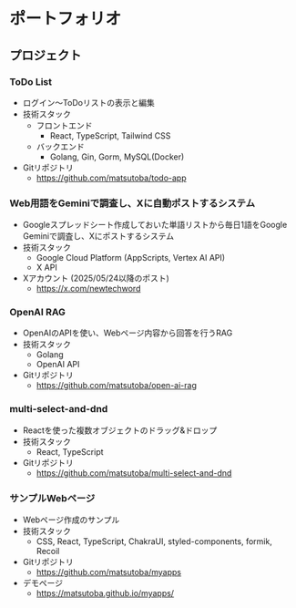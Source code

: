 # ポートフォリオ

## プロジェクト

### ToDo List
- ログイン〜ToDoリストの表示と編集
- 技術スタック
  - フロントエンド
    - React, TypeScript, Tailwind CSS
  - バックエンド
    - Golang, Gin, Gorm, MySQL(Docker)
- Gitリポジトリ
  - https://github.com/matsutoba/todo-app

### Web用語をGeminiで調査し、Xに自動ポストするシステム
- Googleスプレッドシート作成しておいた単語リストから毎日1語をGoogle Geminiで調査し、Xにポストするシステム
- 技術スタック
  - Google Cloud Platform (AppScripts, Vertex AI API)
  - X API
- Xアカウント (2025/05/24以降のポスト)
  - https://x.com/newtechword
  
### OpenAI RAG
- OpenAIのAPIを使い、Webページ内容から回答を行うRAG
- 技術スタック
  - Golang
  - OpenAI API
- Gitリポジトリ
  - https://github.com/matsutoba/open-ai-rag

### multi-select-and-dnd
- Reactを使った複数オブジェクトのドラッグ&ドロップ
- 技術スタック
  - React, TypeScript
- Gitリポジトリ
  - https://github.com/matsutoba/multi-select-and-dnd

### サンプルWebページ
- Webページ作成のサンプル
- 技術スタック
  - CSS, React, TypeScript, ChakraUI, styled-components, formik, Recoil
- Gitリポジトリ
  - https://github.com/matsutoba/myapps
- デモページ
  - https://matsutoba.github.io/myapps/ 
